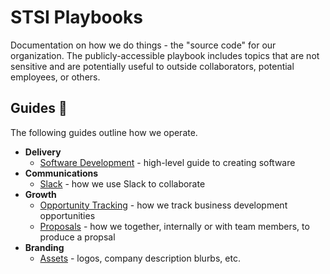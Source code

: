 # STSI Playbooks

Documentation on how we do things - the "source code" for our organization. The publicly-accessible playbook includes topics that are not sensitive and are potentially useful to outside collaborators, potential employees, or others.

## Guides :notebook:

The following guides outline how we operate.

* __Delivery__
  * [Software Development](delivery/software-dev.md) - high-level guide to creating software
* __Communications__
  * [Slack](communications/slack.md) - how we use Slack to collaborate
* __Growth__
  * [Opportunity Tracking](growth/opportunities.md) - how we track business development opportunities
  * [Proposals](growth/proposals.md) - how we together, internally or with team members, to produce a propsal
* __Branding__
  * [Assets](branding/assets.md) - logos, company description blurbs, etc.

